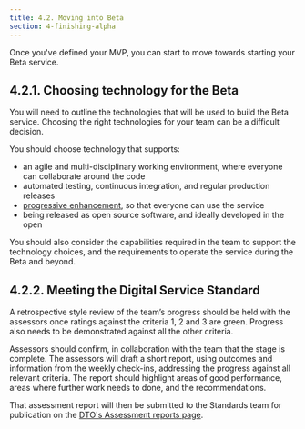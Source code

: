 ```yaml
---
title: 4.2. Moving into Beta
section: 4-finishing-alpha
---
```


Once you've defined your MVP, you can start to move towards starting your Beta service.

## 4.2.1. Choosing technology for the Beta

You will need to outline the technologies that will be used to build the Beta service. Choosing the right technologies for your team can be a difficult decision.

You should choose technology that supports:

- an agile and multi-disciplinary working environment, where everyone can collaborate around the code
- automated testing, continuous integration, and regular production releases
- [progressive enhancement](https://www.gov.uk/service-manual/making-software/progressive-enhancement.html), so that everyone can use the service
- being released as open source software, and ideally developed in the open

You should also consider the capabilities required in the team to support the technology choices, and the requirements to operate the service during the Beta and beyond.

## 4.2.2. Meeting the Digital Service Standard

A retrospective style review of the team’s progress should be held with the assessors once ratings against the criteria 1, 2 and 3 are green. Progress also needs to be demonstrated against all the other criteria. 

Assessors should confirm, in collaboration with the team that the stage is complete. The assessors will draft a short report, using outcomes and information from the weekly check-ins, addressing the progress against all relevant criteria. The report should highlight areas of good performance, areas where further work needs to done, and the recommendations.

That assessment report will then be submitted to the Standards team for publication on the [DTO's Assessment reports page](https://www.dto.gov.au/standard/assessments/).
